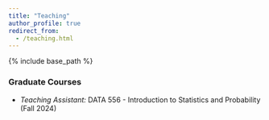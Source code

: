 ```yaml
---
title: "Teaching"
author_profile: true
redirect_from:
  - /teaching.html
---
```


{% include base_path %}

<!-- Leave two spaces at the end -->

### Graduate Courses
* *Teaching Assistant:* DATA 556 - Introduction to Statistics and Probability (Fall 2024)

